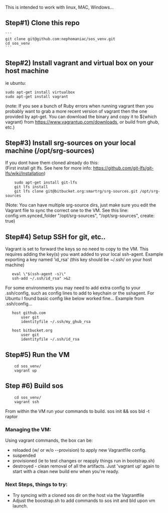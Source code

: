 This is intended to work with linux, MAC, Windows...

## Step#1) Clone this repo
    ```
    git clone git@github.com:nephomaniac/sos_venv.git 
    cd sos_venv
    ```
## Step#2) Install vagrant and virtual box on your host machine 
ie ubuntu:
```
sudo apt-get install virtualbox
sudo apt-get install vagrant
```
(note: If you see a bunch of Ruby errors when running vagrant then you probably want to grab a more recent version
           of vagrant then the one provided by apt-get. 
           You can download the binary and copy it to ${which vagrant} from 
           https://www.vagrantup.com/downloads, or build from ghub, etc.)      


## Step#3) Install srg-sources on your local machine (/opt/srg-sources) 
If you dont have them cloned already do this:   
(First install git lfs. See here for more info: https://github.com/git-lfs/git-lfs/wiki/Installation)
```
    sudo apt-get install git-lfs
    git lfs install
    git lfs clone git@bitbucket.org:smartrg/srg-sources.git /opt/srg-sources
```
(Note: You can have multiple srg-source dirs, just make sure you edit the Vagrant file to sync
 the correct one to the VM. See this line: 
 config.vm.synced_folder "/opt/srg-sources", "/opt/srg-sources", create: true)


## Step#4) Setup SSH for git, etc..  
Vagrant is set to forward the keys so no need to copy to the VM. 
This requires adding the key(s) you want added to your local ssh-agent. 
Example exporting a key named 'id_rsa' (this key should be ~/.ssh/ on your host machine)
 ```
    eval \"$(ssh-agent -s)\"
    ssh-add ~/.ssh/id_rsa" >&2
 ```
 For some environments you may need to add extra config to your .ssh/config, such as
 config lines to add to keychain or the sshagent. 
 For Ubuntu I found basic config like below worked fine...
 Example from .ssh/config...
 ```
    host github.com
        user git
        identityfile ~/.ssh/my_ghub_rsa

    host bitbucket.org
        user git
        identityfile ~/.ssh/id_rsa 
 ```
## Step#5) Run the VM
```
    cd sos_venv/
    vagrant up
```

## Step #6) Build sos
```
    cd sos_venv/
    vagrant ssh
``` 
From within the VM run your commands to build. 
sos init && sos bld -t raptor
    
    
### Managing the VM:
Using vagrant commands, the box can be:
- reloaded (w/ or w/o --provision) to apply new Vagrantfile config. 
- suspended
- provisioned (ie to test changes or reapply things run in bootstrap.sh)
- destroyed - clean removal of all the artifacts. Just 'vagrant up' again to start with a clean new build env when you're ready. 
  
### Next Steps, things to try:
- Try syncing with a cloned sos dir on the host via the Vagrantfile
- Adjust the boostrap.sh to add commands to sos init and bld upon vm launch. 
    
    
